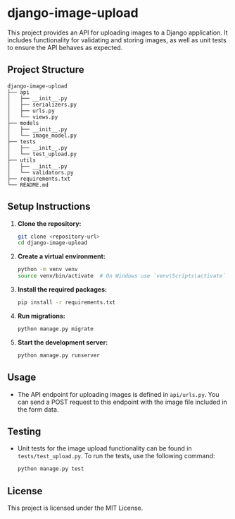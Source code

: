 # django-image-upload

This project provides an API for uploading images to a Django application. It includes functionality for validating and storing images, as well as unit tests to ensure the API behaves as expected.

## Project Structure

```
django-image-upload
├── api
│   ├── __init__.py
│   ├── serializers.py
│   ├── urls.py
│   └── views.py
├── models
│   ├── __init__.py
│   └── image_model.py
├── tests
│   ├── __init__.py
│   └── test_upload.py
├── utils
│   ├── __init__.py
│   └── validators.py
├── requirements.txt
└── README.md
```

## Setup Instructions

1. **Clone the repository:**
   ```bash
   git clone <repository-url>
   cd django-image-upload
   ```

2. **Create a virtual environment:**
   ```bash
   python -m venv venv
   source venv/bin/activate  # On Windows use `venv\Scripts\activate`
   ```

3. **Install the required packages:**
   ```bash
   pip install -r requirements.txt
   ```

4. **Run migrations:**
   ```bash
   python manage.py migrate
   ```

5. **Start the development server:**
   ```bash
   python manage.py runserver
   ```

## Usage

- The API endpoint for uploading images is defined in `api/urls.py`. You can send a POST request to this endpoint with the image file included in the form data.

## Testing

- Unit tests for the image upload functionality can be found in `tests/test_upload.py`. To run the tests, use the following command:
  ```bash
  python manage.py test
  ```

## License

This project is licensed under the MIT License.